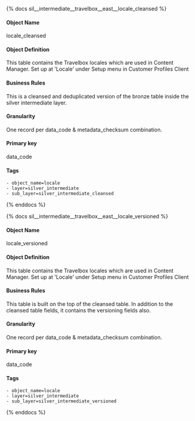 {% docs sil__intermediate__travelbox__east__locale_cleansed %}

#### Object Name
locale_cleansed

#### Object Definition
This table contains the Travelbox locales which are used in Content Manager. Set up at &#39;Locale&#39; under Setup menu in Customer Profiles Client

#### Business Rules
This is a cleansed and deduplicated version of the bronze table inside the silver intermediate layer.

#### Granularity
One record per data_code & metadata_checksum combination.

#### Primary key
data_code

#### Tags
    - object_name=locale
    - layer=silver_intermediate
    - sub_layer=silver_intermediate_cleansed

{% enddocs %}

{% docs sil__intermediate__travelbox__east__locale_versioned %}

#### Object Name
locale_versioned

#### Object Definition
This table contains the Travelbox locales which are used in Content Manager. Set up at &#39;Locale&#39; under Setup menu in Customer Profiles Client

#### Business Rules
This table is built on the top of the cleansed table. In addition to the cleansed table fields, it contains the versioning fields also.

#### Granularity
One record per data_code & metadata_checksum combination.

#### Primary key
data_code

#### Tags
    - object_name=locale
    - layer=silver_intermediate
    - sub_layer=silver_intermediate_versioned

{% enddocs %}
